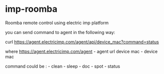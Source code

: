 # imp-roomba
Roomba remote control using electric imp platform

you can send command to agent in the following way:

curl https://agent.electricimp.com/agent/api/device_mac?command=status

where https://agent.electricimp.com/agent - agent url 
      device mac - device mac

command could be :
                   - clean 
                   - sleep 
                   - doc 
                   - spot
                   - status

